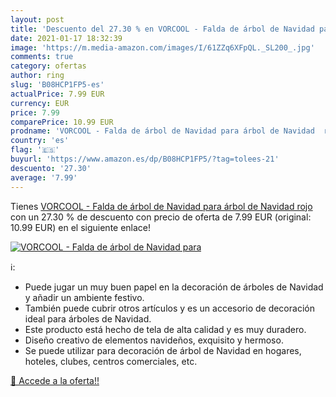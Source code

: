 ```yaml
---
layout: post
title: 'Descuento del 27.30 % en VORCOOL - Falda de árbol de Navidad para'
date: 2021-01-17 18:32:39
image: 'https://m.media-amazon.com/images/I/61ZZq6XFpQL._SL200_.jpg'
comments: true
category: ofertas
author: ring
slug: 'B08HCP1FP5-es'
actualPrice: 7.99 EUR
currency: EUR
price: 7.99
comparePrice: 10.99 EUR
prodname: 'VORCOOL - Falda de árbol de Navidad para árbol de Navidad  rojo '
country: 'es'
flag: '🇪🇸'
buyurl: 'https://www.amazon.es/dp/B08HCP1FP5/?tag=tolees-21'
descuento: '27.30'
average: '7.99'
---
```


Tienes [VORCOOL - Falda de árbol de Navidad para árbol de Navidad  rojo ](https://www.amazon.es/dp/B08HCP1FP5/?tag=tolees-21) con un 27.30 % de descuento con precio de oferta de 7.99 EUR (original: 10.99 EUR) en el siguiente enlace!

[![VORCOOL - Falda de árbol de Navidad para](https://m.media-amazon.com/images/I/61ZZq6XFpQL._SL200_.jpg)](https://www.amazon.es/dp/B08HCP1FP5/?tag=tolees-21)

ℹ️:

- Puede jugar un muy buen papel en la decoración de árboles de Navidad y añadir un ambiente festivo.
- También puede cubrir otros artículos y es un accesorio de decoración ideal para árboles de Navidad.
- Este producto está hecho de tela de alta calidad y es muy duradero.
- Diseño creativo de elementos navideños, exquisito y hermoso.
- Se puede utilizar para decoración de árbol de Navidad en hogares, hoteles, clubes, centros comerciales, etc.

[🛒 Accede a la oferta!!](https://www.amazon.es/dp/B08HCP1FP5/?tag=tolees-21)
